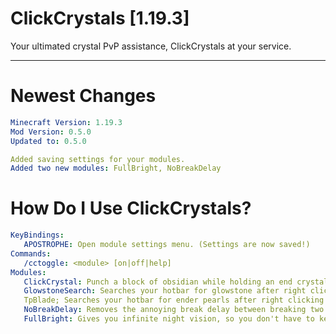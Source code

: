
# ClickCrystals [1.19.3]
Your ultimated crystal PvP assistance, ClickCrystals at your service.

---------------------------------------------------------------

# Newest Changes
```yml
Minecraft Version: 1.19.3
Mod Version: 0.5.0
Updated to: 0.5.0

Added saving settings for your modules.
Added two new modules: FullBright, NoBreakDelay
```

# How Do I Use ClickCrystals?
```yml
KeyBindings:
   APOSTROPHE: Open module settings menu. (Settings are now saved!)
Commands:
   /cctoggle: <module> [on|off|help]
Modules: 
   ClickCrystal: Punch a block of obsidian while holding an end crystal to place that crystal.
   GlowstoneSearch: Searches your hotbar for glowstone after right clicking a respawn anchor item.
   TpBlade; Searches your hotbar for ender pearls after right clicking your sword item.
   NoBreakDelay: Removes the annoying break delay between breaking two blocks.
   FullBright: Gives you infinite night vision, so you don't have to keep placing torches.
```
